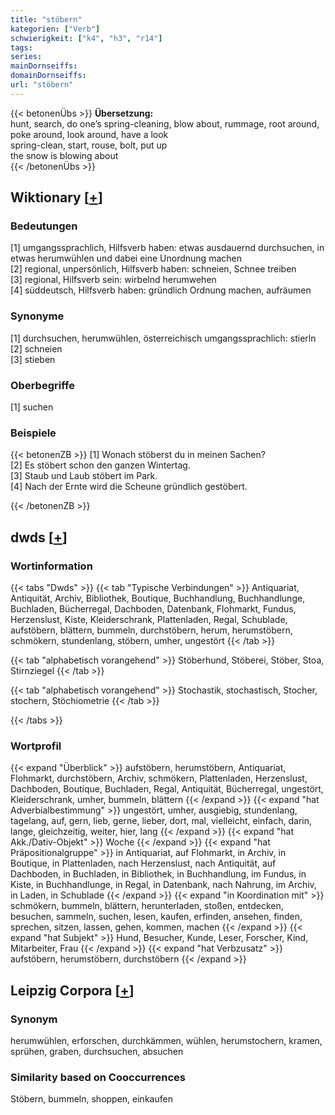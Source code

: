 ```yaml
---
title: "stöbern"
kategorien: ["Verb"]
schwierigkeit: ["k4", "h3", "r14"]
tags:
series:
mainDornseiffs:
domainDornseiffs:
url: "stöbern"
---
```


{{< betonenÜbs >}}
**Übersetzung:**  
hunt, search, do one’s spring-cleaning, blow about, rummage, root around, poke around, look around, have a look  
spring-clean, start, rouse, bolt, put up  
the snow is blowing about  
{{< /betonenÜbs >}}

## Wiktionary [[+](https://de.wiktionary.org/wiki/stöbern)]

### Bedeutungen
[1] umgangssprachlich, Hilfsverb haben: etwas ausdauernd durchsuchen, in etwas herumwühlen und dabei eine Unordnung machen  
[2] regional, unpersönlich, Hilfsverb haben: schneien, Schnee treiben  
[3] regional, Hilfsverb sein: wirbelnd herumwehen  
[4] süddeutsch, Hilfsverb haben: gründlich Ordnung machen, aufräumen  

### Synonyme
[1] durchsuchen, herumwühlen, österreichisch umgangssprachlich: stierln  
[2] schneien  
[3] stieben  

### Oberbegriffe
[1] suchen  

### Beispiele
{{< betonenZB >}}
[1] Wonach stöberst du in meinen Sachen?  
[2] Es stöbert schon den ganzen Wintertag.  
[3] Staub und Laub stöbert im Park.  
[4] Nach der Ernte wird die Scheune gründlich gestöbert.  

{{< /betonenZB >}}


## dwds [[+](https://www.dwds.de/wb/stöbern)]

### Wortinformation
{{< tabs "Dwds" >}}
{{< tab "Typische Verbindungen" >}}
Antiquariat, Antiquität, Archiv, Bibliothek, Boutique, Buchhandlung, Buchhandlunge, Buchladen, Bücherregal, Dachboden, Datenbank, Flohmarkt, Fundus, Herzenslust, Kiste, Kleiderschrank, Plattenladen, Regal, Schublade, aufstöbern, blättern, bummeln, durchstöbern, herum, herumstöbern, schmökern, stundenlang, stöbern, umher, ungestört
{{< /tab >}}

{{< tab "alphabetisch vorangehend" >}}
Stöberhund, Stöberei, Stöber, Stoa, Stirnziegel
{{< /tab >}}

{{< tab "alphabetisch vorangehend" >}}
Stochastik, stochastisch, Stocher, stochern, Stöchiometrie
{{< /tab >}}

{{< /tabs >}}

### Wortprofil
{{< expand "Überblick" >}} aufstöbern, herumstöbern, Antiquariat, Flohmarkt, durchstöbern, Archiv, schmökern, Plattenladen, Herzenslust, Dachboden, Boutique, Buchladen, Regal, Antiquität, Bücherregal, ungestört, Kleiderschrank, umher, bummeln, blättern {{< /expand >}}
{{< expand "hat Adverbialbestimmung" >}} ungestört, umher, ausgiebig, stundenlang, tagelang, auf, gern, lieb, gerne, lieber, dort, mal, vielleicht, einfach, darin, lange, gleichzeitig, weiter, hier, lang {{< /expand >}}
{{< expand "hat Akk./Dativ-Objekt" >}} Woche {{< /expand >}}
{{< expand "hat Präpositionalgruppe" >}} in Antiquariat, auf Flohmarkt, in Archiv, in Boutique, in Plattenladen, nach Herzenslust, nach Antiquität, auf Dachboden, in Buchladen, in Bibliothek, in Buchhandlung, im Fundus, in Kiste, in Buchhandlunge, in Regal, in Datenbank, nach Nahrung, im Archiv, in Laden, in Schublade {{< /expand >}}
{{< expand "in Koordination mit" >}} schmökern, bummeln, blättern, herunterladen, stoßen, entdecken, besuchen, sammeln, suchen, lesen, kaufen, erfinden, ansehen, finden, sprechen, sitzen, lassen, gehen, kommen, machen {{< /expand >}}
{{< expand "hat Subjekt" >}} Hund, Besucher, Kunde, Leser, Forscher, Kind, Mitarbeiter, Frau {{< /expand >}}
{{< expand "hat Verbzusatz" >}} aufstöbern, herumstöbern, durchstöbern {{< /expand >}}

## Leipzig Corpora [[+](https://corpora.uni-leipzig.de/en/res?word=stöbern&corpusId=deu_newscrawl-public_2018)]


### Synonym
herumwühlen, erforschen, durchkämmen, wühlen, herumstochern, kramen, sprühen, graben, durchsuchen, absuchen


### Similarity based on Cooccurrences
Stöbern, bummeln, shoppen, einkaufen

